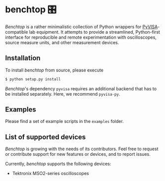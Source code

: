 # benchtop 🎛️

*Benchtop* is a rather minimalistic collection of Python wrappers for [PyVISA](https://pyvisa.readthedocs.io/)-compatible lab equipment.
It attempts to provide a streamlined, Python-first interface for reproducible and remote experimentation with oscilloscopes, source measure units, and other measurement devices.

## Installation

To install *benchtop* from source, please execute

```bash
$ python setup.py install
```

*Benchtop*'s dependency `pyvisa` requires an additional backend that has to be installed separately.
Here, we recommend `pyvisa-py`.

## Examples

Please find a set of example scripts in the `examples` folder.

## List of supported devices
*Benchtop* is growing with the needs of its contributors.
Feel free to request or contribute support for new features or devices, and to report issues.

Currently, *benchtop* supports the following devices:

- Tektronix MSO2-series oscilloscopes